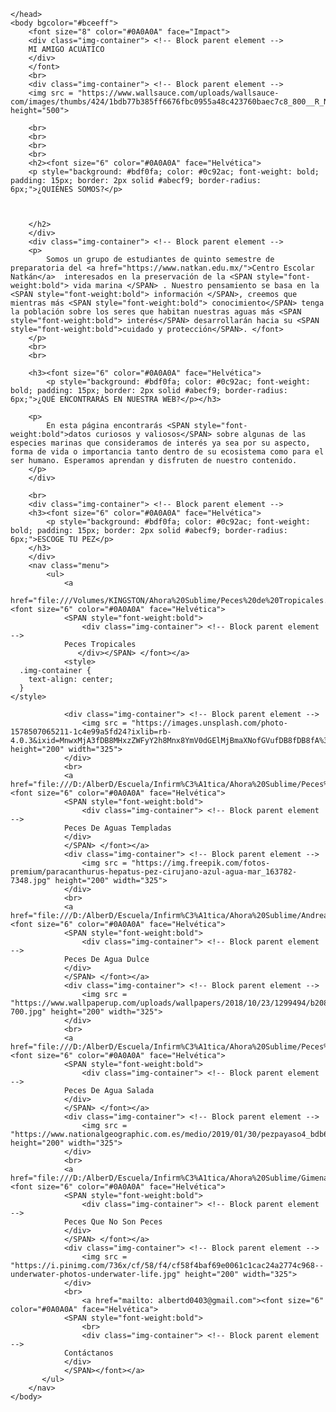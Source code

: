 <!doctype html>
<html>
	<head>
		<title>Mi Amigo Acuático</title>
		<meta http-equiv="Content-type" content="text/html; charset=utf-8" />
		 
		
	</head>
	<body bgcolor="#bceeff">
		<font size="8" color="#0A0A0A" face="Impact">
		<div class="img-container"> <!-- Block parent element -->
		MI AMIGO ACUÁTICO
		</div>
		</font>
		<br>
		<div class="img-container"> <!-- Block parent element -->
		<img src = "https://www.wallsauce.com/uploads/wallsauce-com/images/thumbs/424/1bdb77b385ff6676fbc0955a48c423760baec7c8_800__R_N_90.jpg" height="500">
		
		<br>
		<br>
		<br>
		<br>
		<h2><font size="6" color="#0A0A0A" face="Helvética">
        <p style="background: #bdf0fa; color: #0c92ac; font-weight: bold; padding: 15px; border: 2px solid #abecf9; border-radius: 6px;">¿QUIÉNES SOMOS?</p>
		
		
	   
	    </h2>
	    </div>
		<div class="img-container"> <!-- Block parent element -->
		<p>
			Somos un grupo de estudiantes de quinto semestre de preparatoria del <a href="https://www.natkan.edu.mx/">Centro Escolar Natkán</a>  interesados en la preservación de la <SPAN style="font-weight:bold"> vida marina </SPAN> . Nuestro pensamiento se basa en la <SPAN style="font-weight:bold"> información </SPAN>, creemos que mientras más <SPAN style="font-weight:bold"> conocimiento</SPAN> tenga la población sobre los seres que habitan nuestras aguas más <SPAN style="font-weight:bold"> interés</SPAN> desarrollarán hacia su <SPAN style="font-weight:bold">cuidado y protección</SPAN>. </font>
		</p>
        <br>
		<br>
		
		<h3><font size="6" color="#0A0A0A" face="Helvética">
			<p style="background: #bdf0fa; color: #0c92ac; font-weight: bold; padding: 15px; border: 2px solid #abecf9; border-radius: 6px;">¿QUÉ ENCONTRARÁS EN NUESTRA WEB?</p></h3>
	   
		<p>
			En esta página encontrarás <SPAN style="font-weight:bold">datos curiosos y valiosos</SPAN> sobre algunas de las especies marinas que consideramos de interés ya sea por su aspecto, forma de vida o importancia tanto dentro de su ecosistema como para el ser humano. Esperamos aprendan y disfruten de nuestro contenido.
		</p>
		</div>

		<br>
		<div class="img-container"> <!-- Block parent element -->
		<h3><font size="6" color="#0A0A0A" face="Helvética">
			<p style="background: #bdf0fa; color: #0c92ac; font-weight: bold; padding: 15px; border: 2px solid #abecf9; border-radius: 6px;">ESCOGE TU PEZ</p>
		</h3>
	    </div>
		<nav class="menu">
			<ul>
				<a 
				href="file:///Volumes/KINGSTON/Ahora%20Sublime/Peces%20de%20Tropicales.html"><font size="6" color="#0A0A0A" face="Helvética">
				<SPAN style="font-weight:bold">
					<div class="img-container"> <!-- Block parent element -->
				Peces Tropicales
			       </div></SPAN> </font></a>
				<style>
      .img-container {
        text-align: center;
      }
    </style>
                
				<div class="img-container"> <!-- Block parent element -->
					<img src = "https://images.unsplash.com/photo-1578507065211-1c4e99a5fd24?ixlib=rb-4.0.3&ixid=MnwxMjA3fDB8MHxzZWFyY2h8Mnx8YmV0dGElMjBmaXNofGVufDB8fDB8fA%3D%3D&w=1000&q=80" height="200" width="325">
				</div>
				<br>
				<a href="file:///D:/AlberD/Escuela/Infirm%C3%A1tica/Ahora%20Sublime/Peces%20de%20agua%20templada.html"><font size="6" color="#0A0A0A" face="Helvética">
				<SPAN style="font-weight:bold">
					<div class="img-container"> <!-- Block parent element -->
				Peces De Aguas Templadas
				</div>
			    </SPAN> </font></a>
				<div class="img-container"> <!-- Block parent element -->
					<img src = "https://img.freepik.com/fotos-premium/paracanthurus-hepatus-pez-cirujano-azul-agua-mar_163782-7348.jpg" height="200" width="325">
                </div>
                <br>
				<a href="file:///D:/AlberD/Escuela/Infirm%C3%A1tica/Ahora%20Sublime/Andrea%20dulce.html"><font size="6" color="#0A0A0A" face="Helvética">
				<SPAN style="font-weight:bold">
					<div class="img-container"> <!-- Block parent element -->
				Peces De Agua Dulce
				</div>
			    </SPAN> </font></a>
				<div class="img-container"> <!-- Block parent element -->
					<img src = "https://www.wallpaperup.com/uploads/wallpapers/2018/10/23/1299494/b2089bffae94fda2e83086b546e3d1fe-700.jpg" height="200" width="325">
				</div>
				<br>
				<a href="file:///D:/AlberD/Escuela/Infirm%C3%A1tica/Ahora%20Sublime/Peces%20de%20agua%20salada.html"><font size="6" color="#0A0A0A" face="Helvética">
				<SPAN style="font-weight:bold">
					<div class="img-container"> <!-- Block parent element -->
				Peces De Agua Salada
				</div>
			    </SPAN> </font></a>
				<div class="img-container"> <!-- Block parent element -->
					<img src = "https://www.nationalgeographic.com.es/medio/2019/01/30/pezpayaso4_bdb6bc4f_1200x630.jpg" height="200" width="325">
				</div>
				<br>
				<a href="file:///D:/AlberD/Escuela/Infirm%C3%A1tica/Ahora%20Sublime/Gimena%20no%20peces.html"><font size="6" color="#0A0A0A" face="Helvética">
				<SPAN style="font-weight:bold">
					<div class="img-container"> <!-- Block parent element -->
				Peces Que No Son Peces
				</div>
			    </SPAN> </font></a>
				<div class="img-container"> <!-- Block parent element -->
					<img src = "https://i.pinimg.com/736x/cf/58/f4/cf58f4baf69e0061c1cac24a2774c968--underwater-photos-underwater-life.jpg" height="200" width="325">
				</div>
				<br>
			        <a href="mailto: albertd0403@gmail.com"><font size="6" color="#0A0A0A" face="Helvética">
				<SPAN style="font-weight:bold">
					<br>
					<div class="img-container"> <!-- Block parent element -->
				Contáctanos
				</div>
			    </SPAN></font></a>
           </ul>
		</nav>
	</body>
</html>
